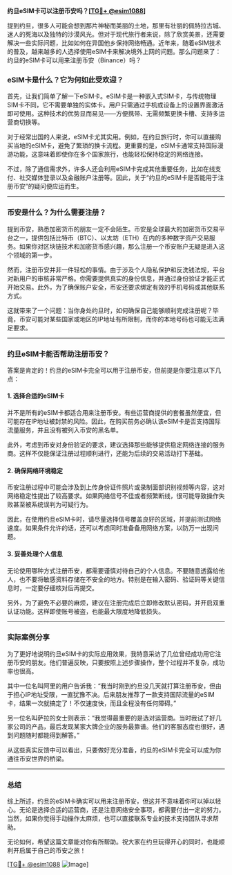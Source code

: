 **约旦eSIM卡可以注册币安吗？[[TG💪+ @esim1088](https://t.me/s/esim1088)]**

提到约旦，很多人可能会想到那片神秘而美丽的土地，那里有壮丽的佩特拉古城、迷人的死海以及独特的沙漠风光。但对于现代旅行者来说，除了欣赏美景，还需要解决一些实际问题，比如如何在异国他乡保持网络畅通。近年来，随着eSIM技术的普及，越来越多的人选择使用eSIM卡来解决境外上网的问题。那么问题来了：约旦的eSIM卡可以用来注册币安（Binance）吗？

### eSIM卡是什么？它为何如此受欢迎？

首先，让我们简单了解一下eSIM卡。eSIM卡是一种嵌入式SIM卡，与传统物理SIM卡不同，它不需要单独的实体卡。用户只需通过手机或设备上的设置界面激活即可使用。这种技术的优势显而易见——方便携带、无需频繁更换卡槽、支持多运营商切换等。

对于经常出国的人来说，eSIM卡尤其实用。例如，在约旦旅行时，你可以直接购买当地的eSIM卡，避免了繁琐的换卡流程。更重要的是，eSIM卡通常支持国际漫游功能，这意味着即使你在多个国家旅行，也能轻松保持稳定的网络连接。

不过，除了通信需求外，许多人还会利用eSIM卡完成其他重要任务，比如在线支付、社交媒体登录以及金融账户注册等。因此，关于“约旦的eSIM卡是否能用于注册币安”的疑问便应运而生。

---

### 币安是什么？为什么需要注册？

提到币安，熟悉加密货币的朋友一定不会陌生。币安是全球最大的加密货币交易平台之一，提供包括比特币（BTC）、以太坊（ETH）在内的多种数字资产交易服务。如果你对区块链技术和加密货币感兴趣，那么注册一个币安账户无疑是进入这个领域的第一步。

然而，注册币安并非一件轻松的事情。由于涉及个人隐私保护和反洗钱法规，平台对新用户的审核非常严格。你需要提供真实的身份信息，并通过身份验证才能正式开始交易。此外，为了确保账户安全，币安还要求绑定有效的手机号码或其他联系方式。

这就带来了一个问题：当你身处约旦时，如何确保自己能够顺利完成注册呢？毕竟，币安可能对某些国家或地区的IP地址有所限制，而你的本地号码也可能无法满足要求。

---

### 约旦eSIM卡能否帮助注册币安？

答案是肯定的！约旦的eSIM卡完全可以用于注册币安，但前提是你要注意以下几点：

#### 1. **选择合适的eSIM卡**
并不是所有的eSIM卡都适合用来注册币安。有些运营商提供的套餐虽然便宜，但可能存在IP地址被封禁的风险。因此，在购买前务必确认该eSIM卡是否支持国际流量服务，并且没有被列入币安的黑名单。

此外，考虑到币安对身份验证的要求，建议选择那些能够提供稳定网络连接的服务商。这样不仅能保证注册过程顺利进行，还能为后续的交易活动打下基础。

#### 2. **确保网络环境稳定**
币安注册过程中可能会涉及到上传身份证件照片或录制面部识别视频等内容，这对网络稳定性提出了较高要求。如果网络信号不佳或者频繁断线，很可能导致操作失败甚至被系统误判为可疑行为。

因此，在使用约旦eSIM卡时，请尽量选择信号覆盖良好的区域，并提前测试网络速度。如果条件允许的话，还可以考虑同时准备备用网络方案，以防万一出现问题。

#### 3. **妥善处理个人信息**
无论使用哪种方式注册币安，都需要谨慎对待自己的个人信息。不要随意透露给他人，也不要将敏感资料存储在不安全的地方。特别是在输入密码、验证码等关键信息时，一定要仔细核对后再提交。

另外，为了避免不必要的麻烦，建议在注册完成后立即修改默认密码，并开启双重认证功能。这样即使账号被盗，也能最大限度地降低损失。

---

### 实际案例分享

为了更好地说明约旦eSIM卡的实际应用效果，我特意采访了几位曾经成功用它注册币安的朋友。他们普遍反映，只要按照上述步骤操作，整个过程并不复杂，成功率也很高。

其中一位名叫阿里的用户告诉我：“我当时刚到约旦没几天就打算注册币安，但由于担心IP地址受限，一直犹豫不决。后来朋友推荐了一款支持国际流量的eSIM卡，结果一次就搞定了！不仅速度快，而且全程没有任何障碍。”

另一位名叫萨拉的女士则表示：“我觉得最重要的是选对运营商。当时我试了好几家公司的产品，最后发现某家大牌企业的服务最靠谱。他们的客服态度也很好，遇到问题随时都能得到解答。”

从这些真实反馈中可以看出，只要做好充分准备，约旦的eSIM卡完全可以成为你通往币安世界的桥梁。

---

### 总结

综上所述，约旦的eSIM卡确实可以用来注册币安，但这并不意味着你可以掉以轻心。无论是选择合适的运营商，还是注意网络安全事项，都需要付出一定的努力。当然，如果你觉得手动操作太麻烦，也可以直接联系专业的技术支持团队寻求帮助。

无论如何，希望这篇文章能对你有所帮助。祝大家在约旦玩得开心的同时，也能顺利开启属于自己的币安之旅！

[[TG💪+ @esim1088](https://t.me/s/esim1088) ![Image](https://i.postimg.cc/4NQfJmqS/Snipaste-2025-05-13-00-14-12.png)]